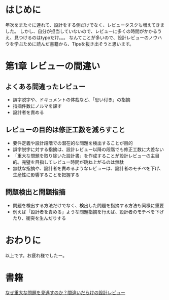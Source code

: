 
# はじめに
年次をまたぐに連れて、設計をする側だけでなく、レビュータスクも増えてきました。
しかし、自分が担当していないので、レビューに多くの時間がかかるうえ、見つけるのはtypoだけ。。。
なんてことが多いので、設計レビューのノウハウを学ぶために読んだ書籍から、Tipsを抜き出そうと思います。

# 第1章 レビューの間違い
## よくある間違ったレビュー
 - 誤字脱字や、ドキュメントの体裁など、「思い付き」の指摘
 - 指摘件数にノルマを課す
 - 設計者を責める
## レビューの目的は修正工数を減らすこと
 - 要件定義や設計段階での潜在的な問題を検出することが目的
 - 誤字脱字に対する指摘は、設計レビュー以降の段階でも修正工数に大差ない
 - 「重大な問題を取り除いた設計書」を作成することが設計レビューの主目的。完璧を目指してレビュー時間が跳ね上がるのは無駄
 - 無駄な指摘や、設計者を責めるようなレビューは、設計者のモチベを下げ、生産性に影響することを把握する
## 問題検出と問題指摘
 - 問題を検出する方法だけでなく、検出した問題を指摘する方法も同様に重要
 - 例えば「設計者を責める」ような問題指摘を行えば、設計者のモチベを下げたり、衝突を生んだりする

# おわりに

以上です。お疲れ様でしたー。
   
# 書籍
[なぜ重大な問題を見逃すのか？間違いだらけの設計レビュー](https://www.amazon.co.jp/dp/B01683BFJM/)